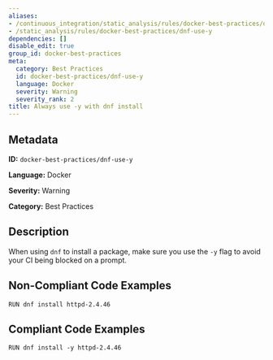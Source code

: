 ```yaml
---
aliases:
- /continuous_integration/static_analysis/rules/docker-best-practices/dnf-use-y
- /static_analysis/rules/docker-best-practices/dnf-use-y
dependencies: []
disable_edit: true
group_id: docker-best-practices
meta:
  category: Best Practices
  id: docker-best-practices/dnf-use-y
  language: Docker
  severity: Warning
  severity_rank: 2
title: Always use -y with dnf install
---
```

<!--  SOURCED FROM https://github.com/DataDog/datadog-static-analyzer-rule-docs -->


## Metadata
**ID:** `docker-best-practices/dnf-use-y`

**Language:** Docker

**Severity:** Warning

**Category:** Best Practices

## Description
When using `dnf` to install a package, make sure you use the `-y` flag to avoid your CI being blocked on a prompt.

## Non-Compliant Code Examples
```docker
RUN dnf install httpd-2.4.46
```

## Compliant Code Examples
```docker
RUN dnf install -y httpd-2.4.46
```
